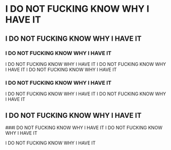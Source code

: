 #  I DO NOT FUCKING KNOW WHY I HAVE IT
## I DO NOT FUCKING KNOW WHY I HAVE IT
### I DO NOT FUCKING KNOW WHY I HAVE IT
I DO NOT FUCKING KNOW WHY I HAVE IT
I DO NOT FUCKING KNOW WHY I HAVE IT
I DO NOT FUCKING KNOW WHY I HAVE IT
### I DO NOT FUCKING KNOW WHY I HAVE IT
I DO NOT FUCKING KNOW WHY I HAVE IT
I DO NOT FUCKING KNOW WHY I HAVE IT
## I DO NOT FUCKING KNOW WHY I HAVE IT
###I DO NOT FUCKING KNOW WHY I HAVE IT
I DO NOT FUCKING KNOW WHY I HAVE IT

I DO NOT FUCKING KNOW WHY I HAVE IT
